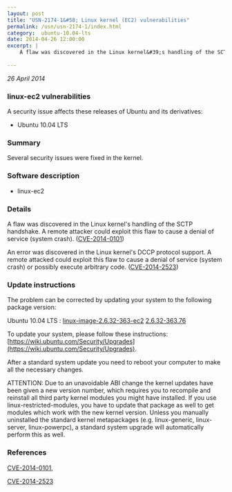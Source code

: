 ```yaml
---
layout: post
title: "USN-2174-1&#58; Linux kernel (EC2) vulnerabilities"
permalink: /usn/usn-2174-1/index.html
category:  ubuntu-10.04-lts
date: 2014-04-26 12:00:00
excerpt: |
    A flaw was discovered in the Linux kernel&#39;s handling of the SCTP handshake. A remote attacker could exploit this flaw to cause a denial of service (system crash). ([CVE-2014-0101](http://people.ubuntu.com/~ubuntu-security/cve/CVE-2014-0101))
    
--- 
```

 
 

*26 April 2014*

### linux-ec2 vulnerabilities

A security issue affects these releases of Ubuntu and its derivatives:

* Ubuntu 10.04 LTS

### Summary

Several security issues were fixed in the kernel. 

### Software description

* linux-ec2 

### Details

A flaw was discovered in the Linux kernel&#39;s handling of the SCTP handshake. A remote attacker could exploit this flaw to cause a denial of service (system crash). ([CVE-2014-0101](http://people.ubuntu.com/~ubuntu-security/cve/CVE-2014-0101))

An error was discovered in the Linux kernel&#39;s DCCP protocol support. A remote attacked could exploit this flaw to cause a denial of service (system crash) or possibly execute arbitrary code. ([CVE-2014-2523](http://people.ubuntu.com/~ubuntu-security/cve/CVE-2014-2523)) 

### Update instructions

The problem can be corrected by updating your system to the following package version:

Ubuntu 10.04 LTS
 : [linux-image-2.6.32-363-ec2](https://launchpad.net/ubuntu/+source/linux-ec2) <span> [2.6.32-363.76](https://launchpad.net/ubuntu/+source/linux-ec2/2.6.32-363.76) </span> 

To update your system, please follow these instructions: [https://wiki.ubuntu.com/Security/Upgrades](https://wiki.ubuntu.com/Security/Upgrades).

After a standard system update you need to reboot your computer to make all the necessary changes.

ATTENTION: Due to an unavoidable ABI change the kernel updates have been given a new version number, which requires you to recompile and reinstall all third party kernel modules you might have installed. If you use linux-restricted-modules, you have to update that package as well to get modules which work with the new kernel version. Unless you manually uninstalled the standard kernel metapackages (e.g. linux-generic, linux-server, linux-powerpc), a standard system upgrade will automatically perform this as well. 

### References

 
 [CVE-2014-0101](http://people.ubuntu.com/~ubuntu-security/cve/CVE-2014-0101), 

 [CVE-2014-2523](http://people.ubuntu.com/~ubuntu-security/cve/CVE-2014-2523)
 

